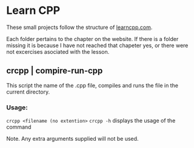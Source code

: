 # Learn CPP
These small projects follow the structure of [learncpp.com](learncpp.com).

Each folder pertains to the chapter on the website. If there is a folder missing it is because I have not reached that chapeter yes, or there were not excercises asociated with the lesson.

## crcpp | compire-run-cpp

This script the name of the .cpp file, compiles and runs the file in the current directory.

### Usage:
`crcpp <filename (no extention>`
`crcpp -h` displays the usage of the command

Note. Any extra arguments supplied will not be used.
